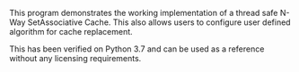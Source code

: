 This program demonstrates the working implementation of a thread safe N-Way SetAssociative Cache. This also allows users to configure user defined algorithm for cache replacement.

This has been verified on Python 3.7 and can be used as a reference without any licensing requirements.
